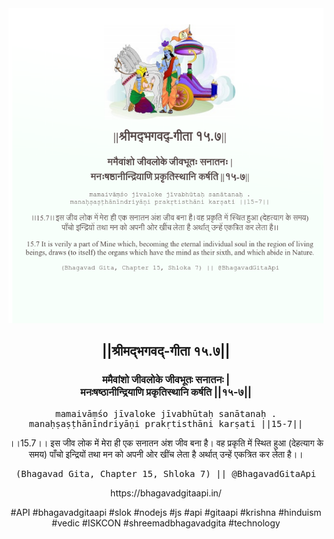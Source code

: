 <img src="../../asset/BG_15_7.png"/>
<center><h2>||श्रीमद्‍भगवद्‍-गीता १५.७||</h2>
<h3>ममैवांशो जीवलोके जीवभूतः सनातनः |<br/>मनःषष्ठानीन्द्रियाणि प्रकृतिस्थानि कर्षति ||१५-७||</h3>
<pre>mamaivāṃśo jīvaloke jīvabhūtaḥ sanātanaḥ .<br/>manaḥṣaṣṭhānīndriyāṇi prakṛtisthāni karṣati ||15-7||</pre>
<p>।।15.7।। इस जीव लोक में मेरा ही एक सनातन अंश जीव बना है। वह प्रकृति में स्थित हुआ (देहत्याग के समय) पाँचो इन्द्रियों तथा मन को अपनी ओर खींच लेता है अर्थात् उन्हें एकत्रित कर लेता है।।</p>
<pre>(Bhagavad Gita, Chapter 15, Shloka 7) || @BhagavadGitaApi</pre><p>https://bhagavadgitaapi.in/</p><p>#API #bhagavadgitaapi #slok #nodejs #js #api #gitaapi #krishna #hinduism #vedic #ISKCON #shreemadbhagavadgita #technology</p></center>